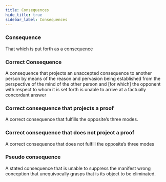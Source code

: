```yaml
---
title: Consequences
hide_title: true
sidebar_label: Consequences
---
```


### Consequence

That which is put forth as a consequence

### Correct Consequence

A consequence that projects an unaccepted consequence to another person by means of the reason and pervasion being established from the perspective of the mind of the other person and [for which] the opponent with respect to whom it is set forth is unable to arrive at a factually concordant answer

### Correct consequence that projects a proof

A correct consequence that fulfills the opposite’s three modes.

### Correct consequence that does not project a proof

A correct consequence that does not fulfill the opposite’s three modes

### Pseudo consequence

A stated consequence that is unable to suppress the manifest wrong conception that unequivocally grasps that is its object to be eliminated.
